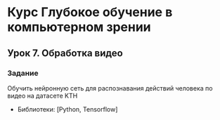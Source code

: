 # Курс Глубокое обучение в компьютерном зрении

## Урок 7. Обработка видео

### Задание
Обучить нейронную сеть для распознавания действий человека по видео на датасете KTH
* Библиотеки: [Python, Tensorflow]

